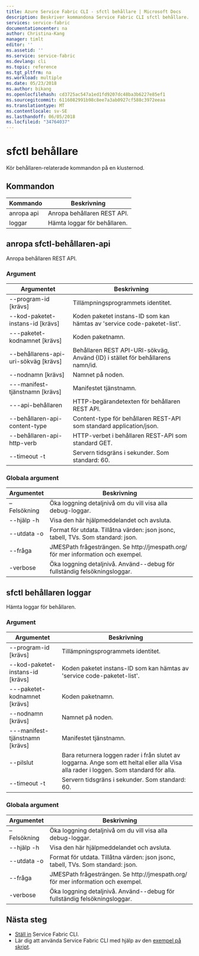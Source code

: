 ```yaml
---
title: Azure Service Fabric CLI - sfctl behållare | Microsoft Docs
description: Beskriver kommandona Service Fabric CLI sfctl behållare.
services: service-fabric
documentationcenter: na
author: Christina-Kang
manager: timlt
editor: ''
ms.assetid: ''
ms.service: service-fabric
ms.devlang: cli
ms.topic: reference
ms.tgt_pltfrm: na
ms.workload: multiple
ms.date: 05/23/2018
ms.author: bikang
ms.openlocfilehash: cd3725ac547a1ed1fd9207dc48ba3b6227e85ef1
ms.sourcegitcommit: 6116082991b98c8ee7a3ab0927cf588c3972eeaa
ms.translationtype: MT
ms.contentlocale: sv-SE
ms.lasthandoff: 06/05/2018
ms.locfileid: "34764037"
---
```

# <a name="sfctl-container"></a>sfctl behållare
Kör behållaren-relaterade kommandon på en klusternod.

## <a name="commands"></a>Kommandon

|Kommando|Beskrivning|
| --- | --- |
| anropa api | Anropa behållaren REST API. |
| loggar | Hämta loggar för behållaren. |

## <a name="sfctl-container-invoke-api"></a>anropa sfctl-behållaren-api
Anropa behållaren REST API.

### <a name="arguments"></a>Argument

|Argumentet|Beskrivning|
| --- | --- |
| --program-id [krävs] | Tillämpningsprogrammets identitet. |
| --kod-paketet-instans-id [krävs] | Koden paketet instans-ID som kan hämtas av 'service code-paketet-list'. |
| ---paketet-kodnamnet [krävs] | Koden paketnamn. |
| --behållarens-api-uri-sökväg [krävs] | Behållaren REST API-URI-sökväg, Använd {ID} i stället för behållarens namn/id. |
| --nodnamn [krävs] | Namnet på noden. |
| ---manifest-tjänstnamn [krävs] | Manifestet tjänstnamn. |
| ---api-behållaren | HTTP-begärandetexten för behållaren REST API. |
| --behållaren-api-content-type | Content-type för behållaren REST-API som standard application/json. |
| --behållaren-api-http-verb | HTTP-verbet i behållaren REST-API som standard GET. |
| --timeout -t | Servern tidsgräns i sekunder.  Som standard\: 60. |

### <a name="global-arguments"></a>Globala argument

|Argumentet|Beskrivning|
| --- | --- |
| – Felsökning | Öka loggning detaljnivå om du vill visa alla debug-loggar. |
| --hjälp -h | Visa den här hjälpmeddelandet och avsluta. |
| --utdata -o | Format för utdata.  Tillåtna värden\: json jsonc, tabell, TVs.  Som standard\: json. |
| --fråga | JMESPath frågesträngen. Se http\://jmespath.org/ för mer information och exempel. |
| -verbose | Öka loggning detaljnivå. Använd--debug för fullständig felsökningsloggar. |

## <a name="sfctl-container-logs"></a>sfctl behållaren loggar
Hämta loggar för behållaren.

### <a name="arguments"></a>Argument

|Argumentet|Beskrivning|
| --- | --- |
| --program-id [krävs] | Tillämpningsprogrammets identitet. |
| --kod-paketet-instans-id [krävs] | Koden paketet instans-ID som kan hämtas av 'service code-paketet-list'. |
| ---paketet-kodnamnet [krävs] | Koden paketnamn. |
| --nodnamn [krävs] | Namnet på noden. |
| ---manifest-tjänstnamn [krävs] | Manifestet tjänstnamn. |
| --pilslut | Bara returnera loggen rader i från slutet av loggarna. Ange som ett heltal eller alla Visa alla rader i loggen. Som standard för alla. |
| --timeout -t | Servern tidsgräns i sekunder.  Som standard\: 60. |

### <a name="global-arguments"></a>Globala argument

|Argumentet|Beskrivning|
| --- | --- |
| – Felsökning | Öka loggning detaljnivå om du vill visa alla debug-loggar. |
| --hjälp -h | Visa den här hjälpmeddelandet och avsluta. |
| --utdata -o | Format för utdata.  Tillåtna värden\: json jsonc, tabell, TVs.  Som standard\: json. |
| --fråga | JMESPath frågesträngen. Se http\://jmespath.org/ för mer information och exempel. |
| -verbose | Öka loggning detaljnivå. Använd--debug för fullständig felsökningsloggar. |

## <a name="next-steps"></a>Nästa steg
- [Ställ in](service-fabric-cli.md) Service Fabric CLI.
- Lär dig att använda Service Fabric CLI med hjälp av den [exempel på skript](/azure/service-fabric/scripts/sfctl-upgrade-application).